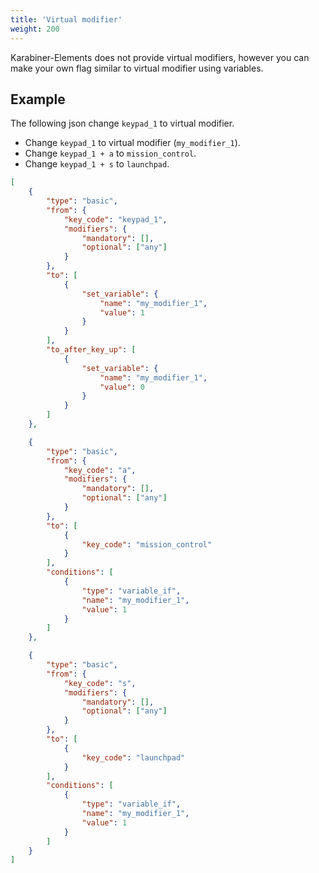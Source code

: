 ```yaml
---
title: 'Virtual modifier'
weight: 200
---
```


Karabiner-Elements does not provide virtual modifiers, however you can make your own flag similar to virtual modifier using variables.

## Example

The following json change `keypad_1` to virtual modifier.

-   Change `keypad_1` to virtual modifier (`my_modifier_1`).
-   Change `keypad_1 + a` to `mission_control`.
-   Change `keypad_1 + s` to `launchpad`.

```json
[
    {
        "type": "basic",
        "from": {
            "key_code": "keypad_1",
            "modifiers": {
                "mandatory": [],
                "optional": ["any"]
            }
        },
        "to": [
            {
                "set_variable": {
                    "name": "my_modifier_1",
                    "value": 1
                }
            }
        ],
        "to_after_key_up": [
            {
                "set_variable": {
                    "name": "my_modifier_1",
                    "value": 0
                }
            }
        ]
    },

    {
        "type": "basic",
        "from": {
            "key_code": "a",
            "modifiers": {
                "mandatory": [],
                "optional": ["any"]
            }
        },
        "to": [
            {
                "key_code": "mission_control"
            }
        ],
        "conditions": [
            {
                "type": "variable_if",
                "name": "my_modifier_1",
                "value": 1
            }
        ]
    },

    {
        "type": "basic",
        "from": {
            "key_code": "s",
            "modifiers": {
                "mandatory": [],
                "optional": ["any"]
            }
        },
        "to": [
            {
                "key_code": "launchpad"
            }
        ],
        "conditions": [
            {
                "type": "variable_if",
                "name": "my_modifier_1",
                "value": 1
            }
        ]
    }
]
```
